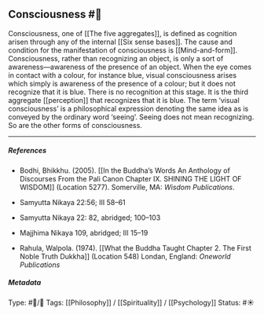 ## Consciousness  #🧠 

Consciousness, one of [[The five aggregates]], is defined as cognition arisen through any of the internal [[Six sense bases]]. The cause and condition for the manifestation of consciousness is [[Mind-and-form]]. Consciousness, rather than recognizing an object, is only a sort of awareness—awareness of the presence of an object. When the eye comes in contact with a colour, for instance blue, visual consciousness arises which simply is awareness of the presence of a colour; but it does not recognize that it is blue. There is no recognition at this stage. It is the third aggregate [[perception]] that recognizes that it is blue. The term ‘visual consciousness’ is a philosophical expression denoting the same idea as is conveyed by the ordinary word ‘seeing’. Seeing does not mean recognizing. So are the other forms of consciousness.

___

##### References

- Bodhi, Bhikkhu. (2005). [[In the Buddha’s Words An Anthology of Discourses From the Pali Canon Chapter IX. SHINING THE LIGHT OF WISDOM]] (Location 5277). Somerville, MA: _Wisdom Publications_.

- Samyutta Nikaya 22:56; III 58–61

- Samyutta Nikaya 22: 82, abridged; 100–103 

- Majjhima Nikaya 109, abridged; III 15–19

- Rahula, Walpola. (1974). [[What the Buddha Taught Chapter 2. The First Noble Truth Dukkha]] (Location 548) Londan, England: _Oneworld Publications_

##### Metadata

Type: #🔵/🔵 
Tags: [[Philosophy]] / [[Spirituality]] / [[Psychology]] 
Status: #☀️ 